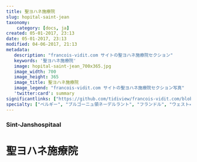 ```yaml
---
title: 聖ヨハネ施療院
slug: hopital-saint-jean
taxonomy:
    category: [docs, ja]
created: 05-01-2017, 23:13
date: 05-01-2017, 23:13
modified: 04-06-2017, 21:13
metadata:
   description: "francois-vidit.com サイトの聖ヨハネ施療院セクション"
   keywords: '聖ヨハネ施療院'
   image: hopital-saint-jean_700x365.jpg
   image_width: 700
   image_height: 365
   image_title: 聖ヨハネ施療院
   image_legend: "francois-vidit.com サイトの聖ヨハネ施療院セクション写真"
   'twitter:card': summary
significantlinks: ["https://github.com/tidiview/francois-vidit.com/blob/develop/user/sites/docs/pages/01.home/06.bruges/01.hopital-saint-jean/chapter.ja.md"]
specialty: ["ベルギー", "ブルゴーニュ領ネーデルラント", "フランドル", "ウェスト=フランデレン州", "ブリュージュ", "ブルッヘ", "初期フランドル派", "北方ルネサンス", "フランドル絵画", "ブリュージュでの美術館", "ブルッヘでの美術館", "聖ヨハネ施療院", "ハンス・メムリンク美術館", "ハンス・メムリンク"]
---
```

### Sint-Janshospitaal

# 聖ヨハネ施療院